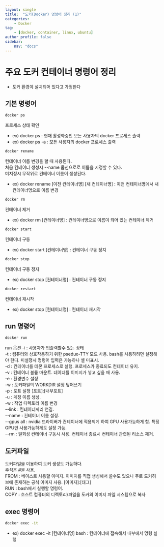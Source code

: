 ```yaml
---
layout: single
title:  "도커(Docker) 명령어 정리 (1)"
categories: 
    - Docker
tag:
    - [docker, container, linux, ubuntu]    
author_profile: false
sidebar:
    nav: "docs"
---
```


# 주요 도커 컨테이너 명령어 정리
- 도커 환경이 설치되어 있다고 가정한다  

## 기본 명령어

```bash
docker ps
```
프로세스 상태 확인  
* ex) docker ps : 현재 활성화중인 모든 사용자의 docker 프로세스 출력  
* ex) docker ps -a : 모든 사용자의 docker 프로세스 출력   

```bash
docker rename 
```
컨테이너 이름 변경을 할 때 사용된다.  
처음 컨테이너 생성시 --name 옵션으로로 이름을 지정할 수 있다.  
미지정시 무작위로 컨테이너 이름이 생성된다.
* ex) docker rename [이전 컨테이너명] [새 컨테이너명] : 이전 컨테이너명에서 새 컨테이너명으로 이름 변경

```bash
docker rm
```
컨테이너 제거  
* ex) docker rm [컨테이너명] : 컨테이너명으로 이름이 되어 있는 컨테이너 제거 

```bash
docker start
```
컨테이너 구동  
* ex) docker start [컨테이너명] : 컨테이너 구동 정지

```bash
docker stop
```
컨테이너 구동 정지  
* ex) docker stop [컨테이너명] : 컨테이너 구동 정지

```bash
docker restart
```
컨테이너 재시작  
* ex) docker stop [컨테이너명] : 컨테이너 재시작

## run 명령어

```bash
docker run
```
run 옵션
-i : 사용자가 입출력할수 있는 상태  
-t : 컴퓨터와 상호작용하기 위한 pseduo-TTY 모드 사용. bash를 사용하려면 설정해야 한다. 미설정시 명령어 입력은 가능하나 셸 미표시.  
-d : 컨테이너를 데몬 프로세스로 실행. 프로세스가 종료되도 컨테이너 유지.  
-v : 컨테이너 볼륨 마운트. 데이터를 이미지가 넣고 싶을 때 사용.  
-e : 환경변수 설정  
-w : 도커파일의 WORKDIR 설정 덮어쓰기  
-p : 포트 설정 [포트]:[내부포트]  
-u : 계정 이름 생성.  
-w : 작업 디렉토리 이름 변경  
--link : 컨테이너끼리 연결.  
--name : 컨테이너 이름 설정.  
--gpus all : nvidia 드라이버가 컨테이너에 적용되게 하여 GPU 사용가능하게 함. 특정 GPU만 사용가능하게도 설정 가능.  
--rm : 일회성 컨테이너 구동시 사용. 컨테이너 종료시 컨테이너 관련된 리소스 제거.  

## 도커파일
도커파일을 이용하여 도커 생성도 가능하다.  
주석은 #을 사용.  
FROM : 베이스로 사용할 이미지. 이미지를 직접 생성해서 쓸수도 있으나 주로 도커허브에 존재하는 공식 이미지 사용. [이미지]:[태그]  
RUN : bash에서 실행할 명령어.  
COPY : 호스트 컴퓨터의 디렉토리/파일을 도커의 이미지 파일 시스템으로 복사  

## exec 명령어
```bash
docker exec -it 
```
* ex) docker exec -it [컨테이너명] bash : 컨테이너에 접속해서 내부에서 명령 실행  




